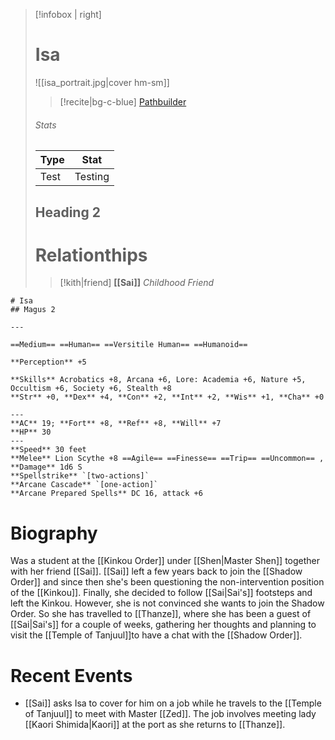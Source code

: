 > [!infobox | right]
> # Isa
> ![[isa_portrait.jpg|cover hm-sm]]
> >[!recite|bg-c-blue] [Pathbuilder](https://pathbuilder2e.com/launch.html?build=826857)
> 
> ###### Stats
> | Type | Stat |
> | ---- | ---- |
> | Test | Testing |
> ## Heading 2
> # Relationthips
> >[!kith|friend] **[[Sai]]** _Childhood Friend_

```pf2e-stats
# Isa
## Magus 2

---

==Medium== ==Human== ==Versitile Human== ==Humanoid==

**Perception** +5

**Skills** Acrobatics +8, Arcana +6, Lore: Academia +6, Nature +5, Occultism +6, Society +6, Stealth +8
**Str** +0, **Dex** +4, **Con** +2, **Int** +2, **Wis** +1, **Cha** +0

---
**AC** 19; **Fort** +8, **Ref** +8, **Will** +7
**HP** 30
---
**Speed** 30 feet
**Melee** Lion Scythe +8 ==Agile== ==Finesse== ==Trip== ==Uncommon== , **Damage** 1d6 S
**Spellstrike** `[two-actions]`
**Arcane Cascade** `[one-action]`
**Arcane Prepared Spells** DC 16, attack +6
```
# Biography
Was a student at the [[Kinkou Order]] under [[Shen|Master Shen]] together with her friend [[Sai]]. [[Sai]] left a few years back to join the [[Shadow Order]] and since then she's been questioning the non-intervention position of the [[Kinkou]]. Finally, she decided to follow [[Sai|Sai's]] footsteps and left the Kinkou. However, she is not convinced she wants to join the Shadow Order. So she has travelled to [[Thanze]], where she has been a guest of [[Sai|Sai's]] for a couple of weeks, gathering her thoughts and planning to visit the [[Temple of Tanjuul]]to have a chat with the [[Shadow Order]].
# Recent Events
- [[Sai]] asks Isa to cover for him on a job while he travels to the [[Temple of Tanjuul]] to meet with Master [[Zed]]. The job involves meeting lady [[Kaori Shimida|Kaori]] at the port as she returns to [[Thanze]].